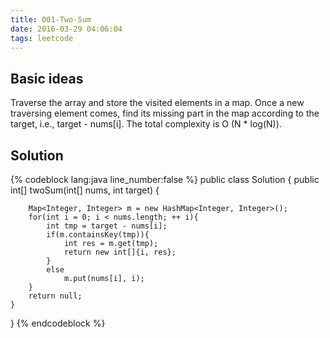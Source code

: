 ```yaml
---
title: 001-Two-Sum
date: 2016-03-29 04:06:04
tags: leetcode
---
```

## Basic ideas
Traverse the array and store the visited elements in a map. Once a new traversing element comes, find its missing part in the map according to the target, i.e., target - nums[i]. The total complexity is O (N * log(N)).

## Solution
{% codeblock lang:java line_number:false %}
public class Solution {
    public int[] twoSum(int[] nums, int target) {
        
        Map<Integer, Integer> m = new HashMap<Integer, Integer>();
        for(int i = 0; i < nums.length; ++ i){
            int tmp = target - nums[i];
            if(m.containsKey(tmp)){
                int res = m.get(tmp);
                return new int[]{i, res};
            }
            else
                m.put(nums[i], i);
        }
        return null;
    }
}
{% endcodeblock %}
